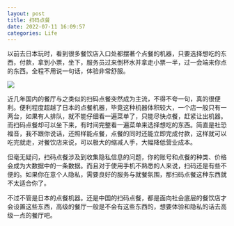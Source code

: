 ```yaml
---
layout: post
title: 扫码点餐
date: 2022-07-11 16:09:57
categories: Life
---
```


以前去日本玩时，看到很多餐饮店入口处都摆著个点餐的机器，只要选择想吃的东西，付款，拿到小票，坐下，服务员过来倒杯水并拿走小票一半，过一会端来你点的东西。全程不用说一句话，体验非常舒服。

![](https://ucarecdn.com/64935992-8952-4bc9-87de-8d62330718b7/701.webp)

近几年国内的餐厅与之类似的扫码点餐突然成为主流，不得不夸一句，真的很便利。便利程度超越了日本的点餐机器，毕竟这种机器体积较大，一个店一般只有一两台，如果有人排队，就不能仔细看一遍菜单了，只能尽快点餐，赶紧让出机器。而扫码点餐却可以坐下来，有时间完整看一遍菜单来选择想吃的东西。简直是社恐福音，我不跟你说话，还照样能点餐，点餐的同时还能立即完成付款，这样就可以吃完就走，对餐饮店来说，可以极大的缩减人手，大幅降低营业成本。

但毫无疑问，扫码点餐涉及到收集隐私信息的问题，你的账号和点餐的种类、价格会成为大数据中的一条数据。而且对于使用手机不熟悉的人来说，扫码还是有些不便的。如果你在意个人隐私，需要良好的服务与就餐氛围，那扫码点餐这种东西就不太适合你了。

不过不管是日本的点餐机器。还是中国的扫码点餐，都是面向社会底层的餐饮店才会设置这些东西，高级的餐厅一般是不会有这些东西的，想要体验和隐私的话去高级一点的餐厅吧。